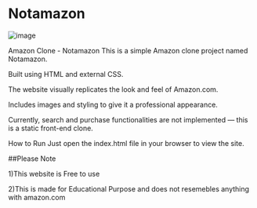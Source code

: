 # Notamazon
![image](https://github.com/user-attachments/assets/325cce9b-f0f4-4a45-96ef-957497d307c2)





Amazon Clone - Notamazon
This is a simple Amazon clone project named Notamazon.

Built using HTML and external CSS.

The website visually replicates the look and feel of Amazon.com.

Includes images and styling to give it a professional appearance.

Currently, search and purchase functionalities are not implemented — this is a static front-end clone.

How to Run
Just open the index.html file in your browser to view the site.


##Please Note

1)This website is Free to use 

2)This is made for Educational Purpose and does not resemebles anything with amazon.com




